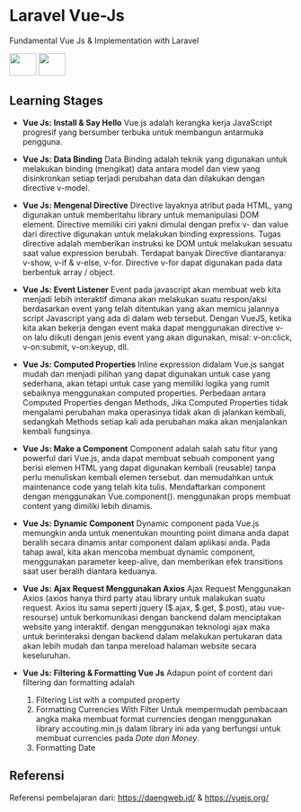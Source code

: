 # Laravel Vue-Js
Fundamental Vue Js &amp; Implementation with Laravel 

<img src="https://upload.wikimedia.org/wikipedia/commons/thumb/9/9a/Laravel.svg/1200px-Laravel.svg.png" height="40" width="48">
<img src="https://vuejs.org/images/logo.png" height="40" width="48">

## Learning Stages

- <b>Vue Js: Install & Say Hello</b>
  Vue.js adalah kerangka kerja JavaScript progresif yang bersumber terbuka untuk membangun antarmuka pengguna.

- <b>Vue Js: Data Binding</b>
  Data Binding adalah teknik yang digunakan untuk melakukan binding (mengikat) data antara model dan view yang disinkronkan setiap terjadi perubahan data dan dilakukan dengan directive v-model.

- <b>Vue Js: Mengenal Directive</b>
  Directive layaknya atribut pada HTML, yang digunakan untuk memberitahu library untuk memanipulasi DOM element. Directive memiliki ciri yakni dimulai dengan prefix v- dan value dari directive digunakan untuk melakukan binding expressions. Tugas directive adalah memberikan instruksi ke DOM untuk melakukan sesuatu saat value expression berubah. Terdapat banyak Directive diantaranya: v-show, v-if & v-else, v-for. Directive v-for dapat digunakan pada data berbentuk array / object.

- <b>Vue Js: Event Listener</b>
  Event pada javascript akan membuat web kita menjadi lebih interaktif dimana akan melakukan suatu respon/aksi berdasarkan event yang telah ditentukan yang akan memicu jalannya script Javascript yang ada di dalam web tersebut. Dengan VueJS, ketika kita akan bekerja dengan event maka dapat menggunakan directive v-on lalu diikuti dengan jenis event yang akan digunakan, misal: v-on:click, v-on:submit, v-on:keyup, dll.

- <b>Vue Js: Computed Properties</b>
  Inline expression didalam Vue.js sangat mudah dan menjadi pilihan yang dapat digunakan untuk case yang sederhana, akan tetapi untuk case yang memiliki logika yang rumit sebaiknya menggunakan computed properties. Perbedaan antara Computed Properties dengan Methods, Jika Computed Properties tidak mengalami perubahan maka operasinya tidak akan di jalankan kembali, sedangkah Methods setiap kali ada perubahan maka akan menjalankan kembali fungsinya.

- <b>Vue Js: Make a Component</b>
  Component adalah salah satu fitur yang powerful dari Vue.js, anda dapat membuat sebuah component yang berisi elemen HTML yang dapat digunakan kembali (reusable) tanpa perlu menuliskan kembali elemen tersebut. dan memudahkan untuk maintenance code yang telah kita tulis. Mendaftarkan component dengan menggunakan Vue.component(). menggunakan props membuat content yang dimiliki lebih dinamis.

- <b>Vue Js: Dynamic Component</b>
  Dynamic component pada Vue.js memungkin anda untuk menentukan mounting point dimana anda dapat beralih secara dinamis antar component dalam aplikasi anda. Pada tahap awal, kita akan mencoba membuat dynamic component, menggunakan parameter keep-alive, dan memberikan efek transitions saat user beralih diantara keduanya.

- <b>Vue Js: Ajax Request Menggunakan Axios</b>
  Ajax Request Menggunakan Axios (axios hanya third party atau library untuk malakukan suatu request. Axios itu sama seperti jquery ($.ajax, $.get, $.post), atau vue-resourse) untuk berkomunikasi dengan banckend dalam menciptakan website yang interaktif. dengan menggunakan teknologi ajax maka untuk berinteraksi dengan backend dalam melakukan pertukaran data akan lebih mudah dan tanpa mereload halaman website secara keseluruhan.

- <b>Vue Js: Filtering & Formatting Vue Js</b>
  Adapun point of content dari filtering dan formatting adalah 
  1. Filtering List with a computed property
  2. Formatting Currencies With Filter
     Untuk mempermudah pembacaan angka maka membuat format currencies dengan menggunakan library accouting.min.js
     dalam library ini ada yang berfungsi untuk membuat currencies pada <i>Date dan Money</i>.
  3. Formatting Date

## Referensi
Referensi pembelajaran dari: https://daengweb.id/ & https://vuejs.org/